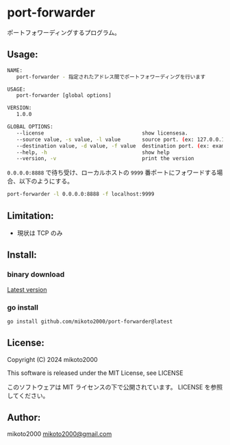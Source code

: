 # port-forwarder

ポートフォワーディングするプログラム。


## Usage:

```sh
NAME:
   port-forwarder - 指定されたアドレス間でポートフォワーディングを行います

USAGE:
   port-forwarder [global options]

VERSION:
   1.0.0

GLOBAL OPTIONS:
   --license                                show licensesa.
   --source value, -s value, -l value       source port. (ex: 127.0.0.1:8080)
   --destination value, -d value, -f value  destination port. (ex: example.com:443)
   --help, -h                               show help
   --version, -v                            print the version
```

`0.0.0.0:8888` で待ち受け、ローカルホストの `9999` 番ポートにフォワードする場合、以下のようにする。

```sh
port-forwarder -l 0.0.0.0:8888 -f localhost:9999
```


## Limitation:

- 現状は TCP のみ


## Install:

### binary download

[Latest version](https://github.com/mikoto2000/port-forwarder/releases/latest)


### go install

```sh
go install github.com/mikoto2000/port-forwarder@latest
```


## License:

Copyright (C) 2024 mikoto2000

This software is released under the MIT License, see LICENSE

このソフトウェアは MIT ライセンスの下で公開されています。 LICENSE を参照してください。


## Author:

mikoto2000 <mikoto2000@gmail.com>
